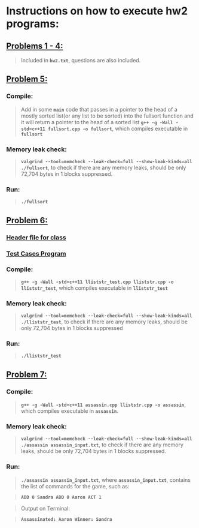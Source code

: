 # Instructions on how to execute hw2 programs:

## [Problems 1 - 4:](hw2.txt)

> Included in **`hw2.txt`**, questions are also included.



## [Problem 5:](fullsort.cpp)

### Compile: 
> Add in some **`main`** code that passes in a pointer to the head 
of a mostly sorted list(or any list to be sorted) into the
fullsort function and it will return a pointer to the
head of a sorted list
**`g++ -g -Wall -std=c++11 fullsort.cpp -o fullsort`**, 
which compiles executable in **`fullsort`**

### Memory leak check: 
> **`valgrind --tool=memcheck --leak-check=full --show-leak-kinds=all ./fullsort`**, 
to check if there are any memory leaks, should be only 72,704 bytes in 1 blocks 
suppressed.

### Run: 
> **`./fullsort`**



## [Problem 6:](lliststr.cpp)
### [Header file for  class](lliststr.h)
### [Test Cases Program](lliststr_test.cpp)

### Compile: 
> **`g++ -g -Wall -std=c++11 lliststr_test.cpp lliststr.cpp -o lliststr_test`**, which compiles 
executable in **`lliststr_test`**

### Memory leak check: 
> **`valgrind --tool=memcheck --leak-check=full --show-leak-kinds=all 
./lliststr_test`**, to check if there are any memory leaks, 
should be only 72,704 bytes in 1 blocks suppressed

### Run: 
> **`./lliststr_test`**



## [Problem 7:](assassin.cpp)

### Compile: 
> **`g++ -g -Wall -std=c++11 assassin.cpp lliststr.cpp -o assassin`**, 
which compiles executable in **`assassin`**.

### Memory leak check: 
> **`valgrind --tool=memcheck --leak-check=full --show-leak-kinds=all 
./assassin assassin_input.txt`**, 
to check if there are any memory leaks, should be only 
72,704 bytes in 1 blocks suppressed.

### Run: 
> **`./assassin assassin_input.txt`**, where **`assassin_input.txt`**, 
contains the list of commands for the game, such as:

>**`ADD 0 Sandra
ADD 0 Aaron
ACT 1`**

> Output on Terminal:

>**`Assassinated: Aaron
Winner: Sandra`**